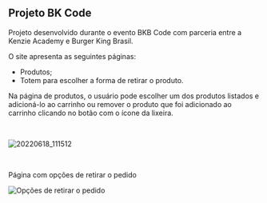## Projeto BK Code

<p>Projeto desenvolvido durante o evento BKB Code com parceria entre a Kenzie Academy e Burger King Brasil.</p>

<p>O site apresenta as seguintes páginas:</p>
<ul>
<li>Produtos; </li>
<li>Totem para escolher a forma de retirar o produto.</li>
</ul> 

<p>Na página de produtos, o usuário pode escolher um dos produtos listados e adicioná-lo ao carrinho ou remover o produto que foi adicionado ao carrinho clicando no botão com o ícone da lixeira.</p>
<br>

![20220618_111512](https://user-images.githubusercontent.com/70807687/174442915-4635bc8d-c25b-4927-a0b8-7d8852228aa5.gif)

<br>
<p>Página com opções de retirar o pedido</p>

![Opções de retirar o pedido](https://user-images.githubusercontent.com/70807687/174442882-c73622d7-d672-4ec6-a751-b6944c870bb0.png)
